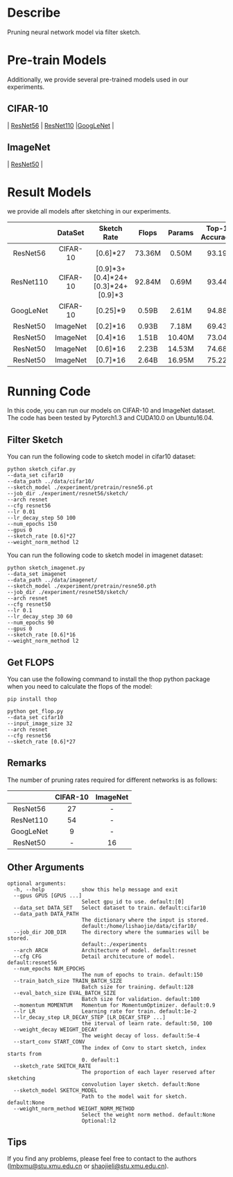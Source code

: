 # Describe

Pruning neural network model via filter sketch.

# Pre-train Models

Additionally, we provide several  pre-trained models used in our experiments.

## CIFAR-10

| [ResNet56](https://drive.google.com/open?id=1pt-LgK3kI_4ViXIQWuOP0qmmQa3p2qW5) | [ResNet110](https://drive.google.com/open?id=1Uqg8_J-q2hcsmYTAlRtknCSrkXDqYDMD) |[GoogLeNet](https://drive.google.com/open?id=1YNno621EuTQTVY2cElf8YEue9J4W5BEd) | 

## ImageNet

| [ResNet50](https://download.pytorch.org/models/resnet50-19c8e357.pth) |

# Result Models

we provide all models after sketching in our experiments.

|           | DataSet  |              Sketch Rate              | Flops  | Params | Top-1 Accuracy | Top-5 Accuracy |                           Download                           |
| :-------: | :------: | :-----------------------------------: | :----: | :----: | :------------: | :------------: | :----------------------------------------------------------: |
| ResNet56  | CIFAR-10 |               [0.6]*27                | 73.36M | 0.50M  |     93.19      |       -        | [Link](https://drive.google.com/open?id=1E1I1Cg5Ki6aIzvjKixDSrjuEeV6rnrRF) |
| ResNet110 | CIFAR-10 | [0.9]\*3+[0.4]\*24+[0.3]\*24+[0.9]\*3 | 92.84M | 0.69M  |     93.44      |       -        | [Link](https://drive.google.com/open?id=1h0vh6pprBXDz8FYQK43gQT6PirmGtkVa) |
| GoogLeNet | CIFAR-10 |               [0.25]*9                | 0.59B  | 2.61M  |     94.88      |       -        | [Link](https://drive.google.com/open?id=10uS8hDD4n85fiSGUxBtKljcpRPHeHWX0) |
| ResNet50  | ImageNet |               [0.2]*16                | 0.93B  | 7.18M  |     69.43      |     89.23      | [Link](https://drive.google.com/open?id=1Xo82p37IVKelp4K79tn8TaBdU4bvqhPj) |
| ResNet50  | ImageNet |               [0.4]*16                | 1.51B  | 10.40M |     73.04      |     91.18      | [Link](https://drive.google.com/open?id=1Q-aUjEUh5Q-3Syc5i1n0ZBq85QDUpUtQ) |
| ResNet50  | ImageNet |               [0.6]*16                | 2.23B  | 14.53M |     74.68      |     92.17      | [Link](https://drive.google.com/open?id=1Kk2PRsFAsK_uhs8siWnfvURJlz4zc_j2) |
| ResNet50  | ImageNet |               [0.7]*16                | 2.64B  | 16.95M |     75.22      |     92.50      | [Link](https://drive.google.com/open?id=13Fc-eNP4z3HSQuikcRmHLSvpVJrjXYVu) |

# Running Code

In this code, you can run our models on CIFAR-10 and ImageNet dataset. The code has been tested by Pytorch1.3 and CUDA10.0 on Ubuntu16.04.



## Filter Sketch

You can run the following code to sketch model in cifar10 dataset:

```shell
python sketch_cifar.py 
--data_set cifar10 
--data_path ../data/cifar10/
--sketch_model ./experiment/pretrain/resne56.pt 
--job_dir ./experiment/resnet56/sketch/
--arch resnet 
--cfg resnet56 
--lr 0.01
--lr_decay_step 50 100
--num_epochs 150 
--gpus 0
--sketch_rate [0.6]*27
--weight_norm_method l2
```

You can run the following code to sketch model in imagenet dataset:

```shell
python sketch_imagenet.py 
--data_set imagenet 
--data_path ../data/imagenet/
--sketch_model ./experiment/pretrain/resne50.pth 
--job_dir ./experiment/resnet50/sketch/
--arch resnet 
--cfg resnet50 
--lr 0.1
--lr_decay_step 30 60
--num_epochs 90 
--gpus 0
--sketch_rate [0.6]*16
--weight_norm_method l2
```

## Get FLOPS

You can use the following command to install the thop python package when you need to calculate the flops of the model:

```shell
pip install thop
```

```shell
python get_flop.py 
--data_set cifar10 
--input_image_size 32 
--arch resnet 
--cfg resnet56
--sketch_rate [0.6]*27
```

## Remarks

The number of pruning rates required for different networks is as follows:

|           | CIFAR-10 | ImageNet |
| :-------: | :------: | :------: |
| ResNet56  |    27    |    -     |
| ResNet110 |    54    |    -     |
| GoogLeNet |    9     |    -     |
| ResNet50  |    -     |    16    |

## Other Arguments

```shell
optional arguments:
  -h, --help            show this help message and exit
  --gpus GPUS [GPUS ...]
                        Select gpu_id to use. default:[0]
  --data_set DATA_SET   Select dataset to train. default:cifar10
  --data_path DATA_PATH
                        The dictionary where the input is stored.
                        default:/home/lishaojie/data/cifar10/
  --job_dir JOB_DIR     The directory where the summaries will be stored.
                        default:./experiments
  --arch ARCH           Architecture of model. default:resnet
  --cfg CFG             Detail architecuture of model. default:resnet56
  --num_epochs NUM_EPOCHS
                        The num of epochs to train. default:150
  --train_batch_size TRAIN_BATCH_SIZE
                        Batch size for training. default:128
  --eval_batch_size EVAL_BATCH_SIZE
                        Batch size for validation. default:100
  --momentum MOMENTUM   Momentum for MomentumOptimizer. default:0.9
  --lr LR               Learning rate for train. default:1e-2
  --lr_decay_step LR_DECAY_STEP [LR_DECAY_STEP ...]
                        the iterval of learn rate. default:50, 100
  --weight_decay WEIGHT_DECAY
                        The weight decay of loss. default:5e-4
  --start_conv START_CONV
                        The index of Conv to start sketch, index starts from
                        0. default:1
  --sketch_rate SKETCH_RATE
                        The proportion of each layer reserved after sketching
                        convolution layer sketch. default:None
  --sketch_model SKETCH_MODEL
                        Path to the model wait for sketch. default:None
  --weight_norm_method WEIGHT_NORM_METHOD
                        Select the weight norm method. default:None
                        Optional:l2
```

## Tips

If you find any problems, please feel free to contact to the authors ([lmbxmu@stu.xmu.edu.cn](mailto:lmbxmu@stu.xmu.edu.cn) or [shaojieli@stu.xmu.edu.cn](mailto:shaojieli@stu.xmu.edu.cn)).
